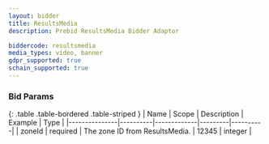 ```yaml
---
layout: bidder
title: ResultsMedia
description: Prebid ResultsMedia Bidder Adaptor

biddercode: resultsmedia
media_types: video, banner
gdpr_supported: true
schain_supported: true
---
```


### Bid Params

{: .table .table-bordered .table-striped }
| Name          | Scope    | Description | Example | Type     |
|---------------|----------|-------------|---------|----------|
| zoneId | required | The zone ID from ResultsMedia. | 12345 | integer |
